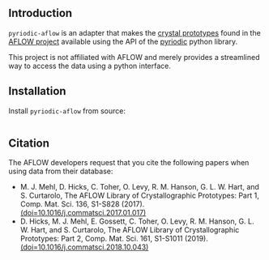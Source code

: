 
## Introduction

`pyriodic-aflow` is an adapter that makes the [crystal
prototypes](http://aflowlib.org/CrystalDatabase/) found in the [AFLOW
project](http://aflowlib.org/) available using the API of the
[pyriodic](https://github.com/klarh/pyriodic) python library.

This project is not affiliated with AFLOW and merely provides a
streamlined way to access the data using a python interface.

## Installation

Install `pyriodic-aflow` from source:

```pip install git+https://github.com/klarh/pyriodic-aflow
```

## Citation

The AFLOW developers request that you cite the following papers when
using data from their database:

* M. J. Mehl, D. Hicks, C. Toher, O. Levy, R. M. Hanson, G. L. W. Hart, and S. Curtarolo, The AFLOW Library of Crystallographic Prototypes: Part 1, Comp. Mat. Sci. 136, S1-S828 (2017). [(doi=10.1016/j.commatsci.2017.01.017)](http://dx.doi.org/10.1016/j.commatsci.2017.01.017)
* D. Hicks, M. J. Mehl, E. Gossett, C. Toher, O. Levy, R. M. Hanson, G. L. W. Hart, and S. Curtarolo, The AFLOW Library of Crystallographic Prototypes: Part 2, Comp. Mat. Sci. 161, S1-S1011 (2019). [(doi=10.1016/j.commatsci.2018.10.043)](http://dx.doi.org/10.1016/j.commatsci.2018.10.043)